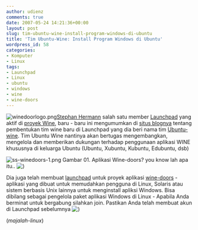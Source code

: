 ```yaml
---
author: udienz
comments: true
date: 2007-05-24 14:21:36+00:00
layout: post
slug: tim-ubuntu-wine-install-program-windows-di-ubuntu
title: 'Tim Ubuntu-Wine: Install Program Windows di Ubuntu'
wordpress_id: 58
categories:
- Komputer
- Linux
tags:
- Launchpad
- Linux
- ubuntu
- windows
- wine
- wine-doors
---
```


![winedoorlogo.png](http://majalah-linux.baliwae.com/wp-content/uploads/2007/05/winedoorlogo.png)[Stephan Hermann](https://launchpad.net/%7Eshermann) salah satu member [Launchpad](http://launchpad.net/) yang aktif di [proyek Wine](https://launchpad.net/wine), baru - baru ini mengumumkan di [situs blognya](http://linux.blogweb.de/archives/328-Announcing-the-ubuntu-wine-team.html) tentang pembentukan tim wine baru di Launchpad yang dia beri nama tim [Ubuntu-wine](https://launchpad.net/%7Eubuntu-wine). Tim Ubuntu Wine nantinya akan bertugas mengembangkan, mengelola dan memberikan dukungan terhadap penggunaan aplikasi WINE khususnya di keluarga Ubuntu (Ubuntu, Xubuntu, Kubuntu, Edubuntu, dsb)





![ss-winedoors-1.png](http://majalah-linux.baliwae.com/wp-content/uploads/2007/05/ss-winedoors-1.png)
Gambar 01.
Aplikasi Wine-doors? you know lah apa itu.. ![)](http://majalah-linux.baliwae.com/wp-includes/images/smilies/icon_smile.gif)


Dia juga telah membuat [launchpad](https://launchpad.net/wine-doors/) untuk proyek aplikasi [wine-doors](http://www.wine-doors.org/wordpress/?page_id=2) - aplikasi yang dibuat untuk memudahkan pengguna di Linux, Solaris atau sistem berbasis Unix lainnya untuk menginstall apliksi Windows. Bisa dibilang sebagai pengelola paket aplikasi Windows di Linux - Apabila Anda berminat untuk bergabung silahkan join. Pastikan Anda telah membuat akun di Launchpad sebelumnya ![)](http://majalah-linux.baliwae.com/wp-includes/images/smilies/icon_smile.gif)




(_majalah-linux_)
